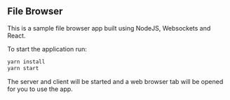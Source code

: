 ## File Browser

This is a sample file browser app built using NodeJS, Websockets and React.

To start the application run:

```bash
yarn install
yarn start
```

The server and client will be started and a web browser tab will be opened for you to use the app.

